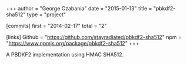 +++
author = "George Czabania"
date = "2015-01-13"
title = "pbkdf2-sha512"
type = "project"

[commits]
  first = "2014-02-17"
  total = "2"

[links]
  Github = "https://github.com/stayradiated/pbkdf2-sha512"
  npm = "https://www.npmjs.org/package/pbkdf2-sha512"
+++

A PBDKF2 implementation using HMAC SHA512.
